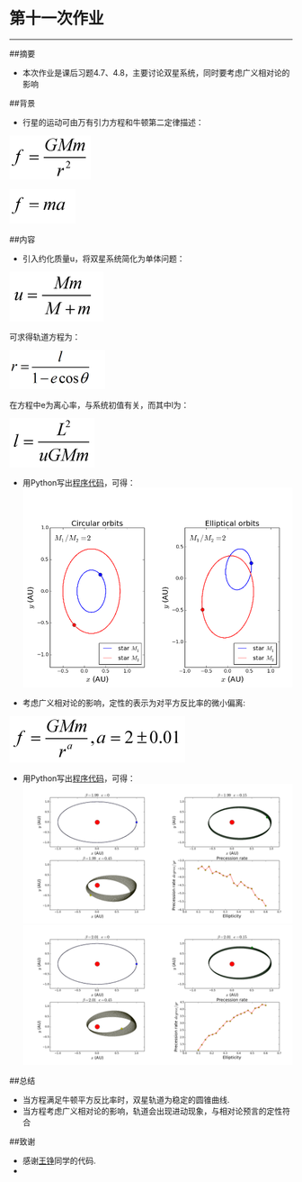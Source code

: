 # 第十一次作业



---

##摘要
* 本次作业是课后习题4.7、4.8，主要讨论双星系统，同时要考虑广义相对论的影响

##背景
* 行星的运动可由万有引力方程和牛顿第二定律描述：

![](https://github.com/axbzsf/computationalphysics_N2013301020106/blob/master/homework11/homework111.png)

![](https://github.com/axbzsf/computationalphysics_N2013301020106/blob/master/homework11/homework112.png)

##内容
- 引入约化质量u，将双星系统简化为单体问题：

![](https://github.com/axbzsf/computationalphysics_N2013301020106/blob/master/homework11/homework113.png)
  
  可求得轨道方程为：

![](https://github.com/axbzsf/computationalphysics_N2013301020106/blob/master/homework11/homework114.png)
  
  在方程中e为离心率，与系统初值有关，而其中l为：

![](https://github.com/axbzsf/computationalphysics_N2013301020106/blob/master/homework11/homework115.png)
* 用Python写出[程序代码](https://github.com/axbzsf/computationalphysics_N2013301020106/blob/master/homework11/homework11.py)，可得：  
![](https://github.com/axbzsf/computationalphysics_N2013301020106/blob/master/homework11/homework11a.png)
- 考虑广义相对论的影响，定性的表示为对平方反比率的微小偏离:

![](https://github.com/axbzsf/computationalphysics_N2013301020106/blob/master/homework11/homework116.png)
* 用Python写出[程序代码](https://github.com/axbzsf/computationalphysics_N2013301020106/blob/master/homework11/homework111.py)，可得：
![](https://github.com/axbzsf/computationalphysics_N2013301020106/blob/master/homework11/homework11b.png)
![](https://github.com/axbzsf/computationalphysics_N2013301020106/blob/master/homework11/homework11c.png)
    
##总结
- 当方程满足牛顿平方反比率时，双星轨道为稳定的圆锥曲线.
- 当方程考虑广义相对论的影响，轨道会出现进动现象，与相对论预言的定性符合

##致谢
- 感谢[王铮][1]同学的代码.
- 


  [1]: https://github.com/Wangzhengwhu
